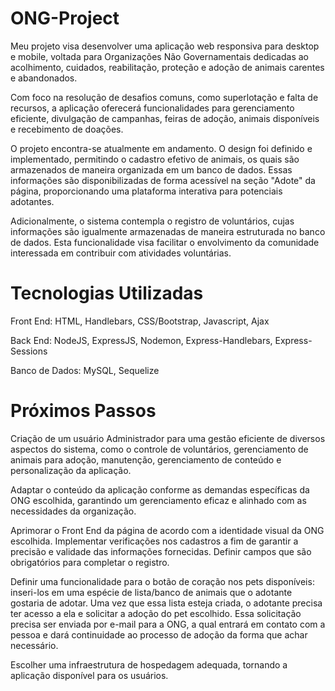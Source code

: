 # ONG-Project

Meu projeto visa desenvolver uma aplicação web responsiva para desktop e mobile, voltada para Organizações Não Governamentais dedicadas ao acolhimento, cuidados, reabilitação, proteção e adoção de animais carentes e abandonados.

Com foco na resolução de desafios comuns, como superlotação e falta de recursos, a aplicação oferecerá funcionalidades para gerenciamento eficiente, divulgação de campanhas, feiras de adoção, animais disponíveis e recebimento de doações. 

O projeto encontra-se atualmente em andamento. O design foi definido e implementado, permitindo o cadastro efetivo de animais, os quais são armazenados de maneira organizada em um banco de dados. Essas informações são disponibilizadas de forma acessível na seção "Adote" da página, proporcionando uma plataforma interativa para potenciais adotantes.

Adicionalmente, o sistema contempla o registro de voluntários, cujas informações são igualmente armazenadas de maneira estruturada no banco de dados. Esta funcionalidade visa facilitar o envolvimento da comunidade interessada em contribuir com atividades voluntárias.

# Tecnologias Utilizadas
Front End: HTML, Handlebars, CSS/Bootstrap, Javascript, Ajax

Back End: NodeJS, ExpressJS, Nodemon, Express-Handlebars, Express-Sessions

Banco de Dados: MySQL, Sequelize

# Próximos Passos
Criação de um usuário Administrador para uma gestão eficiente de diversos aspectos do sistema, como o controle de voluntários, gerenciamento de animais para adoção, manutenção, gerenciamento de conteúdo e personalização da aplicação.

Adaptar o conteúdo da aplicação conforme as demandas específicas da ONG escolhida, garantindo um gerenciamento eficaz e alinhado com as necessidades da organização.

Aprimorar o Front End da página de acordo com a identidade visual da ONG escolhida. Implementar verificações nos cadastros a fim de garantir a precisão e validade das informações fornecidas. Definir campos que são obrigatórios para completar o registro.

Definir uma funcionalidade para o botão de coração nos pets disponíveis: inseri-los em uma espécie de lista/banco de animais que o adotante gostaria de adotar. Uma vez que essa lista esteja criada, o adotante precisa ter acesso a ela e solicitar a adoção do pet escolhido. Essa solicitação precisa ser enviada por e-mail para a ONG, a qual entrará em contato com a pessoa e dará continuidade ao processo de adoção da forma que achar necessário.

Escolher uma infraestrutura de hospedagem adequada, tornando a aplicação disponível para os usuários.
